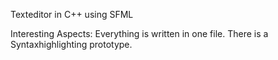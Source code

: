 Texteditor in C++ using SFML

Interesting Aspects:
  Everything is written in one file.
  There is a Syntaxhighlighting prototype.
